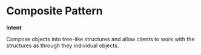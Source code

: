 # Composite Pattern

  __Intent__

  Compose objects into tree-like structures and allow clients to work with
  the structures as through they individual objects.


  